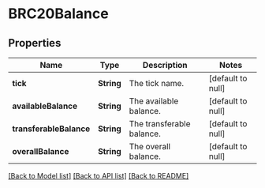 # BRC20Balance
## Properties

| Name | Type | Description | Notes |
|------------ | ------------- | ------------- | -------------|
| **tick** | **String** | The tick name. | [default to null] |
| **availableBalance** | **String** | The available balance. | [default to null] |
| **transferableBalance** | **String** | The transferable balance. | [default to null] |
| **overallBalance** | **String** | The overall balance. | [default to null] |

[[Back to Model list]](../README.md#documentation-for-models) [[Back to API list]](../README.md#documentation-for-api-endpoints) [[Back to README]](../README.md)

